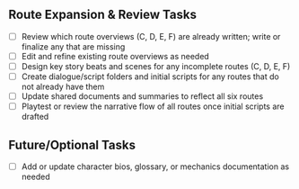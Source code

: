 

## Route Expansion & Review Tasks

- [ ] Review which route overviews (C, D, E, F) are already written; write or finalize any that are missing
- [ ] Edit and refine existing route overviews as needed
- [ ] Design key story beats and scenes for any incomplete routes (C, D, E, F)
- [ ] Create dialogue/script folders and initial scripts for any routes that do not already have them
- [ ] Update shared documents and summaries to reflect all six routes
- [ ] Playtest or review the narrative flow of all routes once initial scripts are drafted

## Future/Optional Tasks
- [ ] Add or update character bios, glossary, or mechanics documentation as needed
